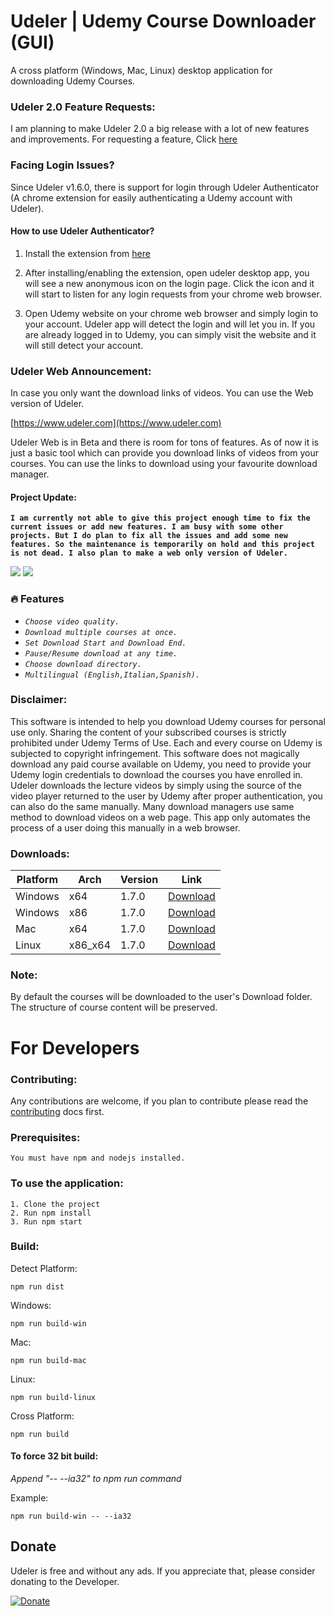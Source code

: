 # Udeler | Udemy Course Downloader (GUI)
A cross platform (Windows, Mac, Linux) desktop application for downloading Udemy Courses.

### Udeler 2.0 Feature Requests:
I am planning to make Udeler 2.0 a big release with a lot of new features and improvements. For requesting a feature, Click [here](https://github.com/FaisalUmair/udemy-downloader-gui/issues/172)


### Facing Login Issues?
Since Udeler v1.6.0, there is support for login through Udeler Authenticator (A chrome extension for easily authenticating a Udemy account with Udeler).

#### How to use Udeler Authenticator?
1. Install the extension from [here](https://chrome.google.com/webstore/detail/udeler-authenticator/opfpmfccfeapffpepeldbcpmkieepgib)

2. After installing/enabling the extension, open udeler desktop app, you will see a new anonymous icon on the login page. Click the icon and it will start to listen for any login requests from your chrome web browser.

3. Open Udemy website on your chrome web browser and simply login to your account. Udeler app will detect the login and will let you in. If you are already logged in to Udemy, you can simply visit the website and it will still detect your account.


### Udeler Web Announcement:
In case you only want the download links of videos. You can use the Web version of Udeler.

[https://www.udeler.com](https://www.udeler.com)

Udeler Web is in Beta and there is room for tons of features. As of now it is just a basic tool which can provide you download links of videos from your courses. You can use the links to download using your favourite download manager.

#### Project Update: 
__`I am currently not able to give this project enough time to fix the current issues or add new features. I am busy with some other projects. But I do plan to fix all the issues and add some new features. So the maintenance is temporarily on hold and this project is not dead. I also plan to make a web only version of Udeler.`__

![](https://i.imgur.com/nsaAgDU.gif)
![](https://i.imgur.com/fmS3vnu.gif)

### :fire: Features
* _`Choose video quality.`_
* _`Download multiple courses at once.`_
* _`Set Download Start and Download End.`_
* _`Pause/Resume download at any time.`_
* _`Choose download directory.`_
* _`Multilingual (English,Italian,Spanish).`_

### Disclaimer: 
This software is intended to help you download Udemy courses for personal use only. Sharing the content of your subscribed courses is strictly prohibited under Udemy Terms of Use. Each and every course on Udemy is subjected to copyright infringement. 
This software does not magically download any paid course available on Udemy, you need to provide your Udemy login credentials to download the courses you have enrolled in. Udeler downloads the lecture videos by simply using the source of the video player returned to the user by Udemy after proper authentication, you can also do the same manually. Many download managers use same method to download videos on a web page. This app only automates the process of a user doing this manually in a web browser. 

### Downloads:

| Platform | Arch | Version | Link|
| --- | --- | --- | --- |
| Windows | x64 | 1.7.0 | [Download](https://github.com/FaisalUmair/udemy-downloader-gui/releases/download/v1.7.0/Udeler-Setup-1.7.0-windows-x64.exe)|
| Windows | x86 | 1.7.0 | [Download](https://github.com/FaisalUmair/udemy-downloader-gui/releases/download/v1.7.0/Udeler-Setup-1.7.0-windows-x86.exe)|
| Mac | x64 | 1.7.0 | [Download](https://github.com/FaisalUmair/udemy-downloader-gui/releases/download/v1.7.0/Udeler-1.7.0-mac.zip)|
| Linux | x86_x64 | 1.7.0 | [Download](https://github.com/FaisalUmair/udemy-downloader-gui/releases/download/v1.7.0/Udeler-1.7.0-linux-x86_x64.AppImage)|

### Note: 
By default the courses will be downloaded to the user's Download folder. The structure of course content will be preserved.

# For Developers

### Contributing:
Any contributions are welcome, if you plan to contribute please read the [contributing](https://github.com/FaisalUmair/udemy-downloader-gui/blob/master/CONTRIBUTING.md) docs first.

### Prerequisites:
```
You must have npm and nodejs installed.
```
### To use the application:
``` 
1. Clone the project
2. Run npm install 
3. Run npm start
```
### Build:
Detect Platform:
``` 
npm run dist
``` 
Windows:
``` 
npm run build-win
``` 
Mac:
``` 
npm run build-mac
``` 
Linux:
``` 
npm run build-linux
``` 
Cross Platform:
``` 
npm run build
``` 
#### To force 32 bit build:
*Append "-- --ia32" to npm run command*

Example:
``` 
npm run build-win -- --ia32
```

## Donate
Udeler is free and without any ads. If you appreciate that, please consider donating to the Developer.

[![Donate](https://raw.githubusercontent.com/FaisalUmair/udemy-downloader-gui/master/assets/images/donate.png)](https://www.paypal.me/UdelerDonate)
